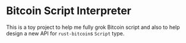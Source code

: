 Bitcoin Script Interpreter
==========================

This is a toy project to help me fully grok Bitcoin script and also to
help design a new API for `rust-bitcoin`s `Script` type.
